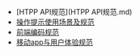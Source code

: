 - [HTPP API规范](HTPP API规范.md)
- [操作提示使用场景及规范](操作提示使用场景及规范.md)
- [前端编码规范](前端编码规范.md)
- [移动app与用户体验规范](移动app与用户体验规范.md)

